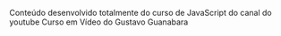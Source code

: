Conteúdo desenvolvido totalmente do curso de JavaScript do canal do youtube Curso em Vídeo do Gustavo Guanabara
